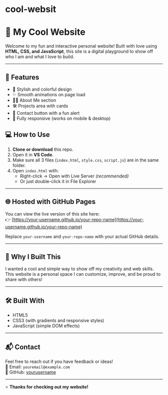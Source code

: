 # cool-websit
# 🌟 My Cool Website

Welcome to my fun and interactive personal website! Built with love using **HTML, CSS, and JavaScript**, this site is a digital playground to show off who I am and what I love to build.

---

## 🚀 Features

- 🎨 Stylish and colorful design
- ✨ Smooth animations on page load
- 🧑‍💻 About Me section
- 🛠️ Projects area with cards
- 💌 Contact button with a fun alert
- 📱 Fully responsive (works on mobile & desktop)
## 💻 How to Use

1. **Clone or download** this repo.
2. Open it in **VS Code**.
3. Make sure all 3 files (`index.html`, `style.css`, `script.js`) are in the same folder.
4. Open `index.html` with:
   - Right-click → Open with Live Server *(recommended)*  
   - Or just double-click it in File Explorer

---

## 🌐 Hosted with GitHub Pages

You can view the live version of this site here:  
👉 [https://your-username.github.io/your-repo-name](https://your-username.github.io/your-repo-name)

Replace `your-username` and `your-repo-name` with your actual GitHub details.

---

## 🎯 Why I Built This

I wanted a cool and simple way to show off my creativity and web skills. This website is a personal space I can customize, improve, and be proud to share with others!

---

## 🛠️ Built With

- HTML5
- CSS3 (with gradients and responsive styles)
- JavaScript (simple DOM effects)

---

## 📬 Contact

Feel free to reach out if you have feedback or ideas!  
📧 Email: `youremail@example.com`  
🐙 GitHub: [yourusername](https://github.com/yourusername)

---

⭐️ **Thanks for checking out my website!**
